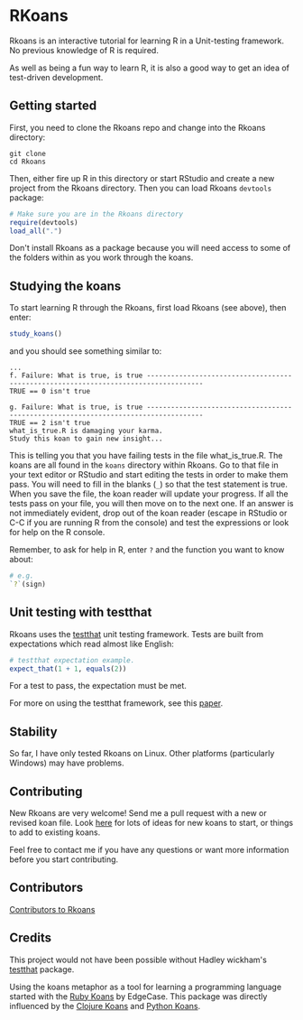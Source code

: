 RKoans
======

Rkoans is an interactive tutorial for learning R in a Unit-testing framework.  No previous knowledge of R is required.

As well as being a fun way to learn R, it is also a good way to get an idea of test-driven development.
## Getting started

First, you need to clone the Rkoans repo and change into the Rkoans directory:

```
git clone
cd Rkoans
```

Then, either fire up R in this directory or start RStudio and create a new project from the Rkoans directory. Then you can load Rkoans  `devtools` package:


```r
# Make sure you are in the Rkoans directory
require(devtools)
load_all(".")
```


Don't install Rkoans as a package because you will need access to some of the folders within as you work through the koans.

## Studying the koans

To start learning R through the Rkoans, first load Rkoans (see above), then enter:


```r
study_koans()
```


and you should see something similar to:

```
...
f. Failure: What is true, is true ------------------------------------------------------------------------------------
TRUE == 0 isn't true

g. Failure: What is true, is true ------------------------------------------------------------------------------------
TRUE == 2 isn't true
what_is_true.R is damaging your karma.
Study this koan to gain new insight...
```

This is telling you that you have failing tests in the file what_is_true.R.  The koans are all found in the `koans` directory within Rkoans.  Go to that file in your text editor or RStudio and start editing the tests in order to make them pass.  You will need to fill in the blanks (`_`) so that the test statement is true.  When you save the file, the koan reader will update your progress.  If all the tests pass on your file, you will then move on to the next one.
If an answer is not immediately evident, drop out of the koan reader (escape in RStudio or C-C if you are running R from the console) and test the expressions or look for help on the R console.

Remember, to ask for help in R, enter `?` and the function you want to know about:


```r
# e.g.
`?`(sign)
```


## Unit testing with testthat

Rkoans uses the [testthat](https://github.com/hadley/testthat) unit testing framework.  Tests are built from expectations which read almost like English:


```r
# testthat expectation example.
expect_that(1 + 1, equals(2))
```


For a test to pass, the expectation must be met.

For more on using the testthat framework, see this [paper](http://journal.r-project.org/archive/2011-1/RJournal_2011-1_Wickham.pdf).

## Stability

So far, I have only tested Rkoans on Linux.  Other platforms (particularly Windows) may have problems.

## Contributing

New Rkoans are very welcome! Send me a pull request with a new or revised koan file.  Look [here](https://github.com/DASpringate/Rkoans/wiki/Ideas-for-future-koans) for lots of ideas for new koans to start, or things to add to existing koans. 

Feel free to contact me if you have any questions or want more information before you start contributing.

## Contributors

[Contributors to Rkoans](https://github.com/DASpringate/Rkoans/contributors)

## Credits

This project would not have been possible without Hadley wickham's [testthat](https://github.com/hadley/testthat) package.

Using the koans metaphor as a tool for learning a programming language started with the [Ruby Koans](https://github.com/neo/ruby_koans) by EdgeCase.  This package was directly influenced by the [Clojure Koans](https://github.com/functional-koans/clojure-koans) and [Python Koans](https://github.com/gregmalcolm/python_koans).



